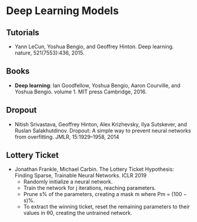 # Deep Learning Models

## Tutorials
- Yann LeCun, Yoshua Bengio, and Geoffrey Hinton. Deep learning. nature, 521(7553):436, 2015.

## Books
- **Deep learning**: Ian Goodfellow, Yoshua Bengio, Aaron Courville, and Yoshua Bengio. volume 1. MIT press Cambridge, 2016.

## Dropout
- Nitish Srivastava, Geoffrey Hinton, Alex Krizhevsky, Ilya Sutskever, and Ruslan Salakhutdinov. Dropout: A simple way to prevent neural networks from overfitting. JMLR, 15:1929–1958, 2014

## Lottery Ticket
- Jonathan Frankle, Michael Carbin. The Lottery Ticket Hypothesis: Finding Sparse, Trainable Neural Networks. ICLR 2019
	- Randomly initialize a neural network.
	- Train the network for j iterations, reaching parameters.
	- Prune s% of the parameters, creating a mask m where Pm = (100 − s)%.
	- To extract the winning ticket, reset the remaining parameters to their values in θ0, creating the untrained network.